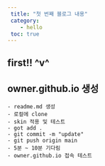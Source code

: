 ```yaml
---
 title: "첫 번째 블로그 내용"
 category:
    - hello
 toc: true
---
```


## first!! ^v^

## owner.github.io 생성

    - readme.md 생성
    - 로컬에 clone
    - skin 적용 및 테스트
    - got add .
    - git commit -m "update"
    - git push origin main
    - 5분 ~ 10분 기다림
    - owner.github.io 접속 테스트